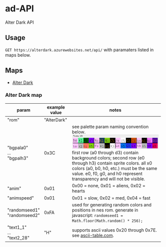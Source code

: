# ad-API
Alter Dark API

## Usage
`GET https://alterdark.azurewebsites.net/api/` with paramaters listed in maps below.

## Maps
 - [Alter Dark](#alter-dark-map)

### Alter Dark map
| param       | example value | notes                   |
| ----------- | ------------- | ----------------------- |
| "rom"       | "AlterDark"   |
| "bgpala0"<BR>...<BR>"bgpalh3"   | 0x3C | see palette param naming convention below.<BR>![pal](pal.png)<BR>first row (a0 through d3) contain background colors; second row (e0 through h3) contain sprite colors. all x0 colors (a0, b0, h0, etc.) must be the same value. e0, f0, g0, and h0 represent transparency and will not be visible. |
| "anim"      | 0x01          | 0x00 = none, 0x01 = aliens, 0x02 = hearts |
| "animspeed" | 0x01          | 0x01 = slow, 0x02 = med, 0x04 = fast |
| "randomseed1"<BR>"randomseed2" | 0xFA        | used for generating random colors and positions in nes rom. generate in javascript: `randomseed1 = Math.floor(Math.random() * 256);` |
| "text1_1"<BR>...<BR>"text2_28" | "H" | supports ascii values 0x20 through 0x7E. see [ascii-table.com](http://ascii-table.com/). |
 
 
